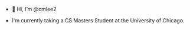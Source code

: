 - 👋 Hi, I’m @cmlee2

- I'm currently taking a CS Masters Student at the University of Chicago. 




<!---
cmlee2/cmlee2 is a ✨ special ✨ repository because its `README.md` (this file) appears on your GitHub profile.
You can click the Preview link to take a look at your changes.
--->
